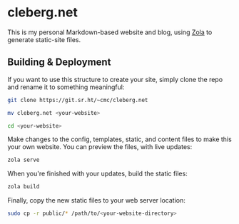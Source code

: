 # cleberg.net

This is my personal Markdown-based website and blog, using
[Zola](https://www.getzola.org) to generate static-site files.

## Building & Deployment

If you want to use this structure to create your site, simply clone the repo and
rename it to something meaningful:

```bash
git clone https://git.sr.ht/~cmc/cleberg.net
```

```bash
mv cleberg.net <your-website>
```

```bash
cd <your-website>
```

Make changes to the config, templates, static, and content files to make this
your own website. You can preview the files, with live updates:

```bash
zola serve
```

When you're finished with your updates, build the static files:

```bash
zola build
```

Finally, copy the new static files to your web server location:

```bash
sudo cp -r public/* /path/to/<your-website-directory>
```
